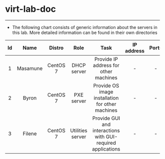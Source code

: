 # virt-lab-doc
---
- The following chart consists of generic information about the servers in this lab. More detailed information can be found in their own directories

| Id | Name | Distro | Role | Task | IP address | Ports | Domain |
| :---: | :---: | :---: | :---: | :---: | :---: | :---: | :---: |
| 1 | Masamune | CentOS 7 | DHCP server | Provide IP address for other machines | - |- | - |
| 2 | Byron | CentOS 7 | PXE server | Provide OS image installation for other machines | - | - | - |
| 3 | Filene | CentOS 7 | Utilities server | Provide GUI and interactions with GUI-required applications | - | - | - |
